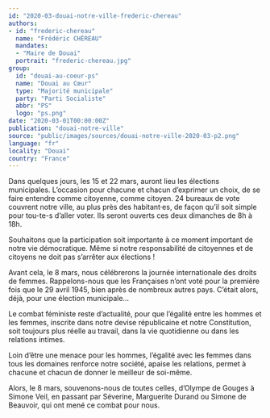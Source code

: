 ```yaml
---
id: "2020-03-douai-notre-ville-frederic-chereau"
authors:
- id: "frederic-chereau"
  name: "Frédéric CHÉREAU"
  mandates: 
  - "Maire de Douai"
  portrait: "frederic-chereau.jpg"
group:
  id: "douai-au-coeur-ps"
  name: "Douai au Cœur"
  type: "Majorité municipale"
  party: "Parti Socialiste"
  abbr: "PS"
  logo: "ps.png"
date: "2020-03-01T00:00:00Z"
publication: "douai-notre-ville"
source: "public/images/sources/douai-notre-ville-2020-03-p2.png"
language: "fr"
locality: "Douai"
country: "France"
---
```


Dans quelques jours, les 15 et 22 mars, auront lieu les élections municipales. L’occasion pour chacune et chacun d’exprimer un choix, de se faire entendre comme citoyenne, comme citoyen. 24 bureaux de vote couvrent notre ville, au plus près des habitant·es, de façon qu’il soit simple pour tou-te-s d’aller voter. Ils seront ouverts ces deux dimanches de 8h à 18h.

Souhaitons que la participation soit importante à ce moment important de notre vie démocratique. Même si notre responsabilité de citoyennes et de citoyens ne doit pas s’arrêter aux élections !

Avant cela, le 8 mars, nous célébrerons la journée internationale des droits de femmes. Rappelons-nous que les Françaises n’ont voté pour la première fois que le 29 avril 1945, bien après de nombreux autres pays. C’était alors, déjà, pour une élection municipale…

Le combat féministe reste d’actualité, pour que l’égalité entre les hommes et les femmes, inscrite dans notre devise républicaine et notre Constitution, soit toujours plus réelle au travail, dans la vie quotidienne ou dans les relations intimes.

Loin d’être une menace pour les hommes, l’égalité avec les femmes dans tous les domaines renforce notre société, apaise les relations, permet à chacune et chacun de donner le meilleur de soi-même.

Alors, le 8 mars, souvenons-nous de toutes celles, d’Olympe de Gouges à Simone Veil, en passant par Séverine, Marguerite Durand ou Simone de Beauvoir, qui ont mené ce combat pour nous.
